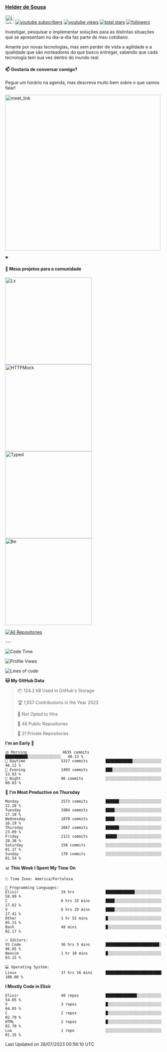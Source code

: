 <p align="left">
<a href="https://github.com/andridus">
    <h3>Helder de Sousa</h3></a>
</p>


<p align="left">
 <a href="https://linkedin.com/in/helder-de-sousa">
    <img height="28px" alt="Linkedin" title="Helder de Sousa" src="https://img.shields.io/badge/-linkedin-blue?style=flat-square&logo=Linkedin&logoColor=white&link=https://www.linkedin.com/in/helder-de-sousa""/></a>
  <a href="https://www.youtube.com/@vocedesenvolvedor?sub_confirmation=1">
    <img alt="youtube subscribers" title="Inscreva-se no canal Você, desenvolvedor" src="https://custom-icon-badges.demolab.com/youtube/channel/subscribers/UCh-qOj_p5CY_AfuR7fEYbwA?color=%23E05D44&label=V0CÊ,%20 DESENVOLVEDOR&logo=video&logoColor=white&style=for-the-badge&labelColor=CE4630""/></a>
  <a href="https://www.youtube.com/@vocedesenvolvedor">
    <img alt="youtube views" title="YouTube Visualizações" src="https://custom-icon-badges.demolab.com/youtube/channel/views/UCh-qOj_p5CY_AfuR7fEYbwA?color=%23E1AD0E&logo=video&logoColor=white&style=for-the-badge&labelColor=C79600"/></a>
  <a href="https://github.com/andridus?tab=repositories&sort=stargazers">
    <img alt="total stars" title="Total de Estrelas no GitHub" src="https://custom-icon-badges.demolab.com/github/stars/andridus?color=55960c&style=for-the-badge&labelColor=488207&logo=star"/></a>
  <a href="https://github.com/andridus?tab=followers">
    <img alt="followers" title="Siga-me on Github" src="https://custom-icon-badges.demolab.com/github/followers/andridus?color=236ad3&labelColor=1155ba&style=for-the-badge&logo=person-add&label=Follow&logoColor=white"/></a>
</p>

<p align="left">
 Investigar, pesquisar e implementar soluções para as distintas situações que se apresentam no dia-a-dia faz parte do meu cotidiano.

Amante por novas tecnologias, mas sem perder de vista a agilidade e a qualidade que são norteadores do que busco entregar, sabendo que cada tecnologia tem sua vez dentro do mundo real.
</p>

#### 📫 Gostaria de conversar comigo?

Pegue um horário na agenda, mas descreva muito bem sobre o que vamos falar!

<a href="https://calendly.com/andridus/30min" target="_blank"><img width="498" alt="meet_link" src="https://user-images.githubusercontent.com/15426564/144297439-f530f383-e73e-41e0-9914-a9b7d3f432e5.png"></a>


<details open>
  <summary><h4>📘 Meus projetos para a comunidade</h4></summary>

  <p align="left">
    <a href="https://github.com/andridus/lx"><img width="278" src="https://denvercoder1-github-readme-stats.vercel.app/api/pin/?username=andridus&repo=lx&theme=default&show_icons=true" alt="Lx"></a>
    <a href="https://github.com/andridus/httpmock"><img width="278" src="https://denvercoder1-github-readme-stats.vercel.app/api/pin/?username=andridus&repo=httpmock&theme=default&show_icons=true" alt="HTTPMock"></a>
    <a href="https://github.com/andridus/typed"><img width="278" src="https://denvercoder1-github-readme-stats.vercel.app/api/pin/?username=andridus&repo=typed&theme=default&show_icons=true" alt="Typed"></a>
    <a href="https://github.com/andridus/bee"><img width="278" src="https://denvercoder1-github-readme-stats.vercel.app/api/pin/?username=andridus&repo=bee&theme=default&show_icons=true" alt="Be"></a>

  </p>

  <a href="https://github.com/andridus?tab=repositories&sort=stargazers"><img alt="All Repositories" title="All Repositories" src="https://custom-icon-badges.demolab.com/badge/-Clique%20aqui%20para%20todos%20os%20meus%20repos-efefef?style=for-the-badge&logoColor=black&logo=repo"/></a>
</details>
---

<!--START_SECTION:waka-->
![Code Time](http://img.shields.io/badge/Code%20Time-968%20hrs%2022%20mins-blue)

![Profile Views](http://img.shields.io/badge/Profile%20Views-6-blue)

![Lines of code](https://img.shields.io/badge/From%20Hello%20World%20I%27ve%20Written-6.0%20million%20lines%20of%20code-blue)

**🐱 My GitHub Data** 

> 📦 124.2 kB Used in GitHub's Storage 
 > 
> 🏆 1,557 Contributions in the Year 2023
 > 
> 🚫 Not Opted to Hire
 > 
> 📜 48 Public Repositories 
 > 
> 🔑 21 Private Repositories 
 > 
**I'm an Early 🐤** 

```text
🌞 Morning                4635 commits        ██████████░░░░░░░░░░░░░░░   40.13 % 
🌆 Daytime                5327 commits        ████████████░░░░░░░░░░░░░   46.12 % 
🌃 Evening                1493 commits        ███░░░░░░░░░░░░░░░░░░░░░░   12.93 % 
🌙 Night                  96 commits          ░░░░░░░░░░░░░░░░░░░░░░░░░   00.83 % 
```
📅 **I'm Most Productive on Thursday** 

```text
Monday                   2573 commits        ██████░░░░░░░░░░░░░░░░░░░   22.28 % 
Tuesday                  1984 commits        ████░░░░░░░░░░░░░░░░░░░░░   17.18 % 
Wednesday                1870 commits        ████░░░░░░░░░░░░░░░░░░░░░   16.19 % 
Thursday                 2667 commits        ██████░░░░░░░░░░░░░░░░░░░   23.09 % 
Friday                   2121 commits        █████░░░░░░░░░░░░░░░░░░░░   18.36 % 
Saturday                 158 commits         ░░░░░░░░░░░░░░░░░░░░░░░░░   01.37 % 
Sunday                   178 commits         ░░░░░░░░░░░░░░░░░░░░░░░░░   01.54 % 
```


📊 **This Week I Spent My Time On** 

```text
🕑︎ Time Zone: America/Fortaleza

💬 Programming Languages: 
Elixir                   19 hrs              █████████████░░░░░░░░░░░░   50.99 % 
C                        6 hrs 33 mins       ████░░░░░░░░░░░░░░░░░░░░░   17.62 % 
V                        6 hrs 29 mins       ████░░░░░░░░░░░░░░░░░░░░░   17.41 % 
Other                    1 hr 55 mins        █░░░░░░░░░░░░░░░░░░░░░░░░   05.15 % 
Bash                     48 mins             █░░░░░░░░░░░░░░░░░░░░░░░░   02.17 % 

🔥 Editors: 
VS Code                  36 hrs 5 mins       ████████████████████████░   96.85 % 
Neovim                   1 hr 10 mins        █░░░░░░░░░░░░░░░░░░░░░░░░   03.15 % 

💻 Operating System: 
Linux                    37 hrs 16 mins      █████████████████████████   100.00 % 
```

**I Mostly Code in Elixir** 

```text
Elixir                   40 repos            ██████████████░░░░░░░░░░░   54.05 % 
V                        3 repos             █░░░░░░░░░░░░░░░░░░░░░░░░   04.05 % 
C                        2 repos             █░░░░░░░░░░░░░░░░░░░░░░░░   02.70 % 
HTML                     2 repos             █░░░░░░░░░░░░░░░░░░░░░░░░   02.70 % 
Lua                      1 repo              ░░░░░░░░░░░░░░░░░░░░░░░░░   01.35 % 
```




 Last Updated on 28/07/2023 00:56:10 UTC
<!--END_SECTION:waka-->

